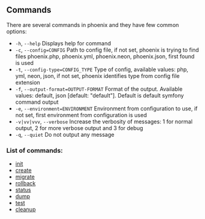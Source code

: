 ## Commands
There are several commands in phoenix and they have few common options:
- `-h`, `--help` Displays help for command
- `-c`, `--config=CONFIG` Path to config file, if not set, phoenix is trying to find files phoenix.php, phoenix.yml, phoenix.neon, phoenix.json, first found is used
- `-t`, `--config-type=CONFIG_TYPE` Type of config, available values: php, yml, neon, json, if not set, phoenix identifies type from config file extension
- `-f`, `--output-format=OUTPUT-FORMAT` Format of the output. Available values: default, json [default: "default"]. Default is default symfony command output
- `-e`, `--environment=ENVIRONMENT` Environment from configuration to use, if not set, first environment from configuration is used
- `-v|vv|vvv`, `--verbose` Increase the verbosity of messages: 1 for normal output, 2 for more verbose output and 3 for debug
- `-q`, `--quiet` Do not output any message

### List of commands:
- [init](init_command.md)
- [create](create_command.md)
- [migrate](migrate_command.md)
- [rollback](rollback_command.md)
- [status](status_command.md)
- [dump](dump_command.md)
- [test](test_command.md)
- [cleanup](cleanup_command.md)
